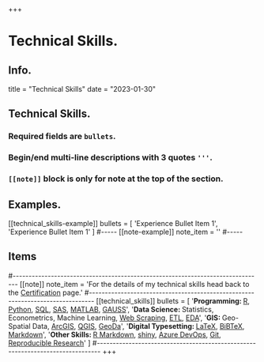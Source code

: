 +++
# Technical Skills.

## Info.
title = "Technical Skills"
date = "2023-01-30"

## Technical Skills.
### Required fields are `bullets`.
### Begin/end multi-line descriptions with 3 quotes `'''`.
### `[[note]]` block is only for note at the top of the section.

## Examples.
[[technical_skills-example]]
  bullets = [
    'Experience Bullet Item 1',
    'Experience Bullet Item 1'
    ]
#-----
[[note-example]]
  note_item = '<i class="fas fa-exclamation-triangle pr2"></i>'
#-----

## Items
#-------------------------------------------------------------------------------
[[note]]
  note_item = '<i class="fas fa-exclamation-triangle pr2"></i>For the details of my technical skills head back to the <a href="/certification">Certification</a> page.'
#-------------------------------------------------------------------------------
[[technical_skills]]
  bullets = [
  '<b>Programming: </b><a href= "http://www.r-project.org/" target="_blank" rel="noopener">R</a>, <a href= "https://www.python.org/" target="_blank" rel="noopener">Python</a>, <a href= "https://en.wikipedia.org/wiki/SQL" target="_blank" rel="noopener">SQL</a>, <a href= "http://www.sas.com/" target="_blank" rel="noopener">SAS</a>, <a href= "http://www.mathworks.com/products/matlab/" target="_blank" rel="noopener">MATLAB</a>, <a href= "https://www.aptech.com/" target="_blank" rel="noopener">GAUSS</a>',
  '<b>Data Science: </b>Statistics, Econometrics, Machine Learning, <a href= "https://en.wikipedia.org/wiki/Web_scraping" target="_blank" rel="noopener">Web Scraping</a>, <a href= "https://en.wikipedia.org/wiki/Extract,_transform,_load" target="_blank" rel="noopener">ETL</a>, <a href= "https://en.wikipedia.org/wiki/Exploratory_data_analysis" target="_blank" rel="noopener">EDA</a>',
  '<b>GIS: </b>Geo-Spatial Data, <a href= "http://www.arcgis.com/features/" target="_blank" rel="noopener">ArcGIS</a>, <a href= "http://www.qgis.org/en/site/index.html" target="_blank" rel="noopener">QGIS</a>, <a href= "http://geodacenter.github.io/" target="_blank" rel="noopener">GeoDa</a>',
  '<b>Digital Typesetting: </b><a href= "http://www.latex-project.org/" target="_blank" rel="noopener">LaTeX</a>, <a href= "http://www.bibtex.org/" target="_blank" rel="noopener">BiBTeX</a>, <a href= "https://en.wikipedia.org/wiki/Markdown" target="_blank" rel="noopener">Markdown</a>',
  '<b>Other Skills: </b><a href= "http://rmarkdown.rstudio.com/" target="_blank" rel="noopener">R Markdown</a>, <a href= "https://shiny.rstudio.com/" target="_blank" rel="noopener">shiny</a>, <a href= "https://azure.microsoft.com/en-us/products/devops/" target="_blank" rel="noopener">Azure DevOps</a>, <a href= "https://git-scm.com/" target="_blank" rel="noopener">Git</a>, <a href= "https://en.wikipedia.org/wiki/Reproducibility#Reproducible_research" target="_blank" rel="noopener">Reproducible Research</a>'
  ]
#-------------------------------------------------------------------------------
+++
